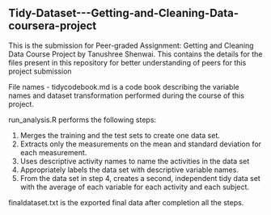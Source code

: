 ## Tidy-Dataset---Getting-and-Cleaning-Data-coursera-project
This is the submission for Peer-graded Assignment: Getting and Cleaning Data Course Project by Tanushree Shenwai.
This contains the details for the files present in this repository for better understanding of peers for this project submission 

File names - 
tidycodebook.md is a code book describing the variable names and dataset transformation performed during the course of this project.

run_analysis.R performs the following steps:
1. Merges the training and the test sets to create one data set.
2. Extracts only the measurements on the mean and standard deviation for each measurement.
3. Uses descriptive activity names to name the activities in the data set
4. Appropriately labels the data set with descriptive variable names.
5. From the data set in step 4, creates a second, independent tidy data set with the average of each variable for each activity and each subject.

finaldataset.txt is the exported final data after completion all the steps.
